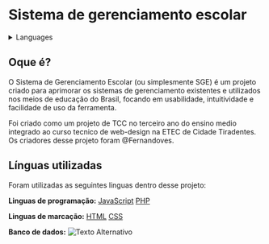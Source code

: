 # Sistema de gerenciamento escolar

<details>

<summary>Languages</summary>

| [English](https://teste.com) | [Espanõl](https://teste.com) | *Portugues Brasileiro* |
| ---------------------------- | ---------------------------- | ---------------------- |

</details>

## Oque é?

O Sistema de Gerenciamento Escolar (ou simplesmente SGE) é um projeto criado para aprimorar os sistemas de gerenciamento existentes e utilizados nos meios de educação do Brasil, focando em usabilidade, intuitividade e facilidade de uso da ferramenta.

Foi criado como um projeto de TCC no terceiro ano do ensino medio integrado ao curso tecnico de web-design na ETEC de Cidade Tiradentes. Os criadores desse projeto foram @Fernandoves.

## Línguas utilizadas

Foram utilizadas as seguintes linguas dentro desse projeto:

**Linguas de programação:**
[JavaScript](https://developer.mozilla.org/pt-BR/docs/Web/JavaScript) [PHP](https://www.php.net/manual/pt_BR/index.php)

**Linguas de marcação:**
[HTML](https://developer.mozilla.org/pt-BR/docs/Web/HTML) [CSS](https://developer.mozilla.org/pt-BR/docs/Web/CSS)

**Banco de dados:**
![Texto Alternativo](https://www.vectorlogo.zone/logos/mysql/mysql-ar21.svg)
